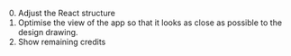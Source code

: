 0. Adjust the React structure
1. Optimise the view of the app so that it looks as close as possible to the design drawing.
2. Show remaining credits

